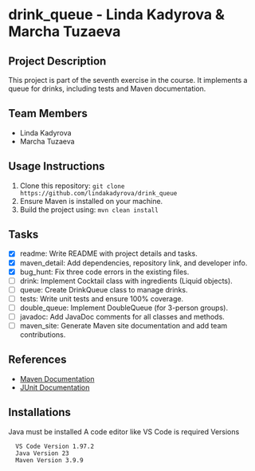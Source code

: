 # drink_queue - Linda Kadyrova & Marcha Tuzaeva
 
## Project Description
This project is part of the seventh exercise in the course. It implements a queue for drinks, including tests and Maven documentation.
 
## Team Members
- Linda Kadyrova
- Marcha Tuzaeva
 
## Usage Instructions
1. Clone this repository: `git clone https://github.com/lindakadyrova/drink_queue`
2. Ensure Maven is installed on your machine.
3. Build the project using: `mvn clean install`
 
## Tasks
- [x] readme: Write README with project details and tasks.
- [x] maven_detail: Add dependencies, repository link, and developer info.
- [x] bug_hunt: Fix three code errors in the existing files.
- [ ] drink: Implement Cocktail class with ingredients (Liquid objects).
- [ ] queue: Create DrinkQueue class to manage drinks.
- [ ] tests: Write unit tests and ensure 100% coverage.
- [ ] double_queue: Implement DoubleQueue (for 3-person groups).
- [ ] javadoc: Add JavaDoc comments for all classes and methods.
- [ ] maven_site: Generate Maven site documentation and add team contributions.
 
## References
- [Maven Documentation](https://maven.apache.org)
- [JUnit Documentation](https://junit.org)
 
## Installations
Java must be installed
A code editor like VS Code is required
Versions
 
      VS Code Version 1.97.2
      Java Version 23
      Maven Version 3.9.9